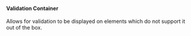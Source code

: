 #### Validation Container

Allows for validation to be displayed on elements which do not support it out of the box.

